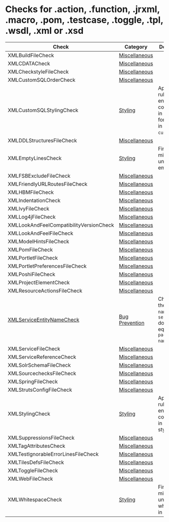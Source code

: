 # Checks for .action, .function, .jrxml, .macro, .pom, .testcase, .toggle, .tpl, .wsdl, .xml or .xsd

Check | Category | Description
----- | -------- | -----------
XMLBuildFileCheck | [Miscellaneous](miscellaneous_checks.markdown#miscellaneous-checks) | |
XMLCDATACheck | [Miscellaneous](miscellaneous_checks.markdown#miscellaneous-checks) | |
XMLCheckstyleFileCheck | [Miscellaneous](miscellaneous_checks.markdown#miscellaneous-checks) | |
XMLCustomSQLOrderCheck | [Miscellaneous](miscellaneous_checks.markdown#miscellaneous-checks) | |
XMLCustomSQLStylingCheck | [Styling](styling_checks.markdown#styling-checks) | Applies rules to enforce consisteny in code style for `.xml` files in directory `custom-sql`. |
XMLDDLStructuresFileCheck | [Miscellaneous](miscellaneous_checks.markdown#miscellaneous-checks) | |
XMLEmptyLinesCheck | [Styling](styling_checks.markdown#styling-checks) | Finds missing and unnecessary empty lines. |
XMLFSBExcludeFileCheck | [Miscellaneous](miscellaneous_checks.markdown#miscellaneous-checks) | |
XMLFriendlyURLRoutesFileCheck | [Miscellaneous](miscellaneous_checks.markdown#miscellaneous-checks) | |
XMLHBMFileCheck | [Miscellaneous](miscellaneous_checks.markdown#miscellaneous-checks) | |
XMLIndentationCheck | [Miscellaneous](miscellaneous_checks.markdown#miscellaneous-checks) | |
XMLIvyFileCheck | [Miscellaneous](miscellaneous_checks.markdown#miscellaneous-checks) | |
XMLLog4jFileCheck | [Miscellaneous](miscellaneous_checks.markdown#miscellaneous-checks) | |
XMLLookAndFeelCompatibilityVersionCheck | [Miscellaneous](miscellaneous_checks.markdown#miscellaneous-checks) | |
XMLLookAndFeelFileCheck | [Miscellaneous](miscellaneous_checks.markdown#miscellaneous-checks) | |
XMLModelHintsFileCheck | [Miscellaneous](miscellaneous_checks.markdown#miscellaneous-checks) | |
XMLPomFileCheck | [Miscellaneous](miscellaneous_checks.markdown#miscellaneous-checks) | |
XMLPortletFileCheck | [Miscellaneous](miscellaneous_checks.markdown#miscellaneous-checks) | |
XMLPortletPreferencesFileCheck | [Miscellaneous](miscellaneous_checks.markdown#miscellaneous-checks) | |
XMLPoshiFileCheck | [Miscellaneous](miscellaneous_checks.markdown#miscellaneous-checks) | |
XMLProjectElementCheck | [Miscellaneous](miscellaneous_checks.markdown#miscellaneous-checks) | |
XMLResourceActionsFileCheck | [Miscellaneous](miscellaneous_checks.markdown#miscellaneous-checks) | |
[XMLServiceEntityNameCheck](checks/xml_service_entity_name_check.markdown#xmlserviceentitynamecheck) | [Bug Prevention](bug_prevention_checks.markdown#bug-prevention-checks) | Checks that the `entity name` in `service.xml` does not equal the `package name`. |
XMLServiceFileCheck | [Miscellaneous](miscellaneous_checks.markdown#miscellaneous-checks) | |
XMLServiceReferenceCheck | [Miscellaneous](miscellaneous_checks.markdown#miscellaneous-checks) | |
XMLSolrSchemaFileCheck | [Miscellaneous](miscellaneous_checks.markdown#miscellaneous-checks) | |
XMLSourcechecksFileCheck | [Miscellaneous](miscellaneous_checks.markdown#miscellaneous-checks) | |
XMLSpringFileCheck | [Miscellaneous](miscellaneous_checks.markdown#miscellaneous-checks) | |
XMLStrutsConfigFileCheck | [Miscellaneous](miscellaneous_checks.markdown#miscellaneous-checks) | |
XMLStylingCheck | [Styling](styling_checks.markdown#styling-checks) | Applies rules to enforce consisteny in code style. |
XMLSuppressionsFileCheck | [Miscellaneous](miscellaneous_checks.markdown#miscellaneous-checks) | |
XMLTagAttributesCheck | [Miscellaneous](miscellaneous_checks.markdown#miscellaneous-checks) | |
XMLTestIgnorableErrorLinesFileCheck | [Miscellaneous](miscellaneous_checks.markdown#miscellaneous-checks) | |
XMLTilesDefsFileCheck | [Miscellaneous](miscellaneous_checks.markdown#miscellaneous-checks) | |
XMLToggleFileCheck | [Miscellaneous](miscellaneous_checks.markdown#miscellaneous-checks) | |
XMLWebFileCheck | [Miscellaneous](miscellaneous_checks.markdown#miscellaneous-checks) | |
XMLWhitespaceCheck | [Styling](styling_checks.markdown#styling-checks) | Finds missing and unnecessary whitespace in `.xml` files. |